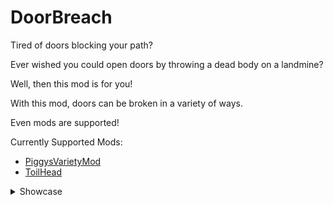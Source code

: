 # DoorBreach

Tired of doors blocking your path?

Ever wished you could open doors by throwing a dead body on a landmine?

Well, then this mod is for you!

With this mod, doors can be broken in a variety of ways.

Even mods are supported!

Currently Supported Mods:

- [PiggysVarietyMod](https://thunderstore.io/c/lethal-company/p/Piggy/Piggys_Variety_Mod/)
- [ToilHead](https://thunderstore.io/c/lethal-company/p/Zehs/ToilHead/)

<details>

<summary>Showcase</summary>

![DoorBreachMelee](https://github.com/user-attachments/assets/fac15e56-8173-46d6-9e72-ba1fc1cfa194)
![DoorBreachShotgun](https://github.com/user-attachments/assets/8fa1c8dc-fa5c-41b9-ac51-401f8aeb0154)

![DoorBreachMine](https://github.com/user-attachments/assets/f1f6b2db-0489-4724-8a8e-773e05d3022e)
![DoorBreachTurret](https://github.com/user-attachments/assets/dd985d3c-8435-45e2-8277-77287431ac0b)

![DoorBreachRifleMod](https://github.com/user-attachments/assets/8c86c02c-1715-4058-b966-759ed0810003)
![DoorBreachRevolverMod](https://github.com/user-attachments/assets/f4ce90e8-8510-4a44-b678-e9f09b477b67)

</details>
